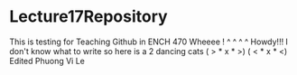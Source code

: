 # Lecture17Repository

This is testing for Teaching Github in ENCH 470
Wheeee !
                                                                   ^     ^         ^     ^ 
Howdy!!! I don't know what to write so here is a 2 dancing cats  ( > * x * >)  ( < * x * <)
      Edited Phuong Vi Le
